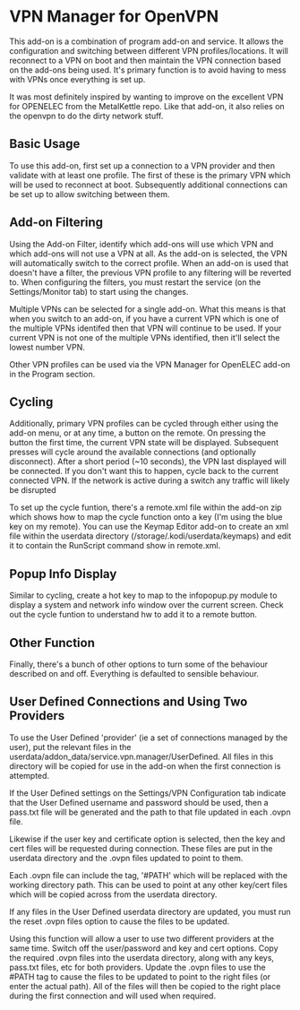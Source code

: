 VPN Manager for OpenVPN
=======================

This add-on is a combination of program add-on and service.  It allows the configuration and switching between different VPN profiles/locations.  It will reconnect to a VPN on boot and then maintain the VPN connection based on the add-ons being used.  It's primary function is to avoid having to mess with VPNs once everything is set up.

It was most definitely inspired by wanting to improve on the excellent VPN for OPENELEC from the MetalKettle repo.  Like that add-on, it also relies on the openvpn to do the dirty network stuff.


Basic Usage
-----------

To use this add-on, first set up a connection to a VPN provider and then validate with at least one profile.  The first of these is the primary VPN which will be used to reconnect at boot.  Subsequently additional connections can be set up to allow switching between them.


Add-on Filtering
----------------

Using the Add-on Filter, identify which add-ons will use which VPN and which add-ons will not use a VPN at all.  As the add-on is selected, the VPN will automatically switch to the correct profile.  When an add-on is used that doesn't have a filter, the previous VPN profile to any filtering will be reverted to.  When configuring the filters, you must restart the service (on the Settings/Monitor tab) to start using the changes.

Multiple VPNs can be selected for a single add-on.  What this means is that when you switch to an add-on, if you have a current VPN which is one of the multiple VPNs identifed then that VPN will continue to be used.  If your current VPN is not one of the multiple VPNs identified, then it'll select the lowest number VPN.

Other VPN profiles can be used via the VPN Manager for OpenELEC add-on in the Program section.


Cycling
-------

Additionally, primary VPN profiles can be cycled through either using the add-on menu, or at any time, a button on the remote.  On pressing the button the first time, the current VPN state will be displayed.  Subsequent presses will cycle around the available connections (and optionally disconnect).
After a short period (~10 seconds), the VPN last displayed will be connected.  If you don't want this to happen, cycle back to the current connected VPN.  If the network is active during a switch any traffic will likely be disrupted

To set up the cycle funtion, there's a remote.xml file within the add-on zip which shows how to map the cycle function onto a key (I'm using the blue key on my remote).  You can use the Keymap Editor add-on to create an xml file within the userdata directory (/storage/.kodi/userdata/keymaps) and edit it to contain the RunScript command show in remote.xml.


Popup Info Display
------------------
Similar to cycling, create a hot key to map to the infopopup.py module to display a system and network info window over the current screen.  Check out the cycle funtion to understand hw to add it to a remote button.


Other Function
--------------

Finally, there's a bunch of other options to turn some of the behaviour described on and off.  Everything is defaulted to sensible behaviour.



User Defined Connections and Using Two Providers
------------------------------------------------

To use the User Defined 'provider' (ie a set of connections managed by the user), put the relevant files in the userdata/addon_data/service.vpn.manager/UserDefined.  All files in this directory will be copied for use in the add-on when the first connection is attempted.  

If the User Defined settings on the Settings/VPN Configuration tab indicate that the User Defined username and password should be used, then a pass.txt file will be generated and the path to that file updated in each .ovpn file.  

Likewise if the user key and certificate option is selected, then the key and cert files will be requested during connection.  These files are put in the userdata directory and the .ovpn files updated to point to them.

Each .ovpn file can include the tag, '#PATH' which will be replaced with the working directory path.  This can be used to point at any other key/cert files which will be copied across from the userdata directory.

If any files in the User Defined userdata directory are updated, you must run the reset .ovpn files option to cause the files to be updated.

Using this function will allow a user to use two different providers at the same time.  Switch off the user/password and key and cert options.  Copy the required .ovpn files into the userdata directory, along with any keys, pass.txt files, etc for both providers.  Update the .ovpn files to use the #PATH tag to cause the files to be updated to point to the right files (or enter the actual path).  All of the files will then be copied to the right place during the first connection and will used when required.


